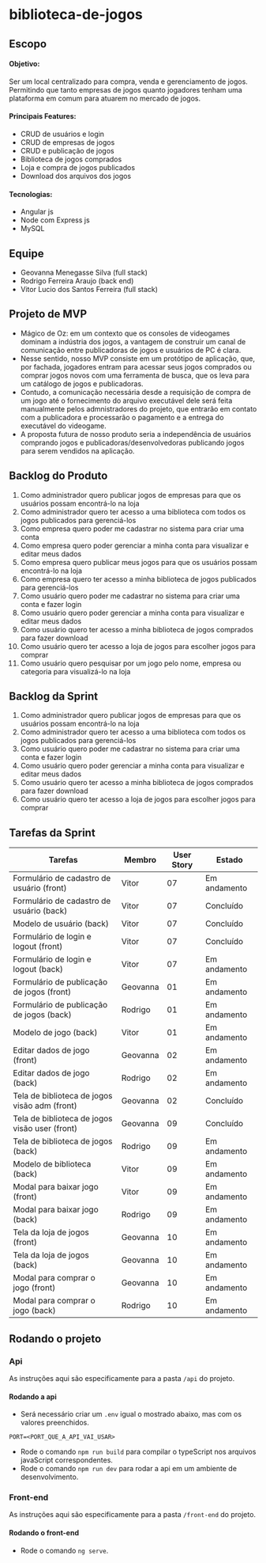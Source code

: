 # biblioteca-de-jogos

## Escopo

#### Objetivo:

Ser um local centralizado para compra, venda e gerenciamento de jogos. Permitindo que tanto empresas de jogos quanto jogadores tenham uma plataforma em comum para atuarem no mercado de jogos.

#### Principais Features:
- CRUD de usuários e login
- CRUD de empresas de jogos
- CRUD e publicação de jogos
- Biblioteca de jogos comprados
- Loja e compra de jogos publicados 
- Download dos arquivos dos jogos

#### Tecnologias:
- Angular js
- Node com Express js
- MySQL

## Equipe

- Geovanna Menegasse Silva (full stack)
- Rodrigo Ferreira Araujo (back end)
- Vitor Lucio dos Santos Ferreira (full stack)

## Projeto de MVP

- Mágico de Oz: em um contexto que os consoles de videogames dominam a indústria dos jogos, a vantagem de construir um canal de comunicação entre publicadoras de jogos e usuários de PC é clara. 
- Nesse sentido, nosso MVP consiste em um protótipo de aplicação, que, por fachada, jogadores entram para acessar seus jogos comprados ou comprar jogos novos com uma ferramenta de busca, que os leva para um catálogo de jogos e publicadoras. 
- Contudo, a comunicação necessária desde a requisição de compra de um jogo até o fornecimento do arquivo executável dele será feita manualmente pelos admnistradores do projeto, que entrarão em contato com a publicadora e processarão o pagamento e a entrega do executável do videogame.
- A proposta futura de nosso produto seria a independência de usuários comprando jogos e publicadoras/desenvolvedoras publicando jogos para serem vendidos na aplicação.

## Backlog do Produto

1. Como administrador quero publicar jogos de empresas para que os usuários possam encontrá-lo na loja
2. Como administrador quero ter acesso a uma biblioteca com todos os jogos publicados para gerenciá-los
3. Como empresa quero poder me cadastrar no sistema para criar uma conta
4. Como empresa quero poder gerenciar a minha conta para visualizar e editar meus dados
5. Como empresa quero publicar meus jogos para que os usuários possam encontrá-lo na loja
6. Como empresa quero ter acesso a minha biblioteca de jogos publicados para gerenciá-los
7. Como usuário quero poder me cadastrar no sistema para criar uma conta e fazer login
8. Como usuário quero poder gerenciar a minha conta para visualizar e editar meus dados
9. Como usuário quero ter acesso a minha biblioteca de jogos comprados para fazer download
10. Como usuário quero ter acesso a loja de jogos para escolher jogos para comprar
11. Como usuário quero pesquisar por um jogo pelo nome, empresa ou categoria para visualizá-lo na loja

## Backlog da Sprint

1. Como administrador quero publicar jogos de empresas para que os usuários possam encontrá-lo na loja
2. Como administrador quero ter acesso a uma biblioteca com todos os jogos publicados para gerenciá-los
7. Como usuário quero poder me cadastrar no sistema para criar uma conta e fazer login
8. Como usuário quero poder gerenciar a minha conta para visualizar e editar meus dados
9. Como usuário quero ter acesso a minha biblioteca de jogos comprados para fazer download
10. Como usuário quero ter acesso a loja de jogos para escolher jogos para comprar

## Tarefas da Sprint

|Tarefas                                           |Membro    |User Story   |Estado          |
|------------------------------------------------- |----------|-------------|----------------|
| Formulário de cadastro de usuário      (front)   |Vitor     |     07      |  Em andamento  |
| Formulário de cadastro de usuário       (back)   |Vitor     |     07      |  Concluído     |
| Modelo de usuário                       (back)   |Vitor     |     07      |  Concluído     |
| Formulário de login e logout           (front)   |Vitor     |     07      |  Concluído     |
| Formulário de login e logout            (back)   |Vitor     |     07      |  Em andamento  |
| Formulário de publicação de jogos      (front)   |Geovanna  |     01      |  Em andamento  |
| Formulário de publicação de jogos       (back)   |Rodrigo   |     01      |  Em andamento  |
| Modelo de jogo                          (back)   |Vitor     |     01      |  Em andamento  |
| Editar dados de jogo                   (front)   |Geovanna  |     02      |  Em andamento  |
| Editar dados de jogo                    (back)   |Rodrigo   |     02      |  Em andamento  |
| Tela de biblioteca de jogos visão adm  (front)   |Geovanna  |     02      |  Concluído     |
| Tela de biblioteca de jogos visão user (front)   |Geovanna  |     09      |  Concluído     |
| Tela de biblioteca de jogos             (back)   |Rodrigo   |     09      |  Em andamento  |
| Modelo de biblioteca                    (back)   |Vitor     |     09      |  Em andamento  |
| Modal para baixar jogo                 (front)   |Vitor     |     09      |  Em andamento  |
| Modal para baixar jogo                  (back)   |Rodrigo   |     09      |  Em andamento  |
| Tela da loja de jogos                  (front)   |Geovanna  |     10      |  Em andamento  |
| Tela da loja de jogos                   (back)   |Geovanna  |     10      |  Em andamento  |
| Modal para comprar o jogo              (front)   |Geovanna  |     10      |  Em andamento  |
| Modal para comprar o jogo               (back)   |Rodrigo   |     10      |  Em andamento  |

## Rodando o projeto

### Api

As instruções aqui são especificamente para a pasta ``/api`` do projeto.

#### Rodando a api

- Será necessário criar um ``.env`` igual o mostrado abaixo, mas com os valores preenchidos.

```
PORT=<PORT_QUE_A_API_VAI_USAR>
```

- Rode o comando ``npm run build`` para compilar o typeScript nos arquivos javaScript correspondentes.
- Rode o comando ``npm run dev`` para rodar a api em um ambiente de desenvolvimento.

### Front-end

As instruções aqui são especificamente para a pasta ``/front-end`` do projeto.

#### Rodando o front-end

- Rode o comando ``ng serve``.
